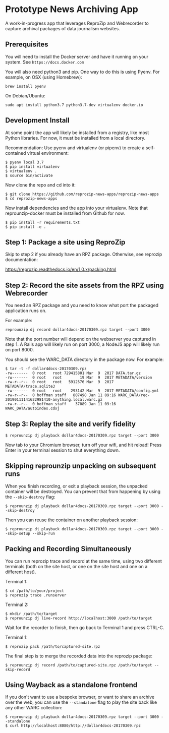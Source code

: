 # Prototype News Archiving App

A work-in-progress app that leverages ReproZip and Webrecorder to capture archival packages of data journalism websites.

## Prerequisites

You will need to install the Docker server and have it running on your system. See `https://docs.docker.com`

You will also need python3 and pip. One way to do this is using Pyenv. For example, on OSX (using Homebrew):

```
brew install pyenv
```

On Debian/Ubuntu:

```
sudo apt install python3.7 python3.7-dev virtualenv docker.io
```

## Development Install

At some point the app will likely be installed from a registry, like most Python libraries. For now, it must be
installed from a local directory.

Recommendation: Use pyenv and virtualenv (or pipenv) to create a self-contained virtual environment:

```
$ pyenv local 3.7
$ pip install virtualenv
$ virtualenv .
$ source bin/activate
```

Now clone the repo and cd into it:

```
$ git clone https://github.com/reprozip-news-apps/reprozip-news-apps
$ cd reprozip-news-apps
```

Now install dependencies and the app into your virtualenv. Note that reprounzip-docker must be installed from
Github for now.

```
$ pip install -r requirements.txt
$ pip install -e .
```

## Step 1: Package a site using ReproZip

Skip to step 2 if you already have an RPZ package. Otherwise, see reprozip documentation:

https://reprozip.readthedocs.io/en/1.0.x/packing.html

## Step 2: Record the site assets from the RPZ using Webrecorder

You need an RPZ package and you need to know what port the packaged application runs on.

For example:

```
reprounzip dj record dollar4docs-20170309.rpz target --port 3000
```

Note that the port number will depend on the webserver you captured in step 1. A Rails app
will likely run on port 3000, a NodeJS app will likely run on port 8000. 

You should see the WARC_DATA directory in the package now. For example:

```
$ tar -t -f dollar4docs-20170309.rpz
-rw-------  0 root   root 729415801 Mar  9  2017 DATA.tar.gz
-rw-------  0 root   root        19 Mar  9  2017 METADATA/version
-rw-r--r--  0 root   root   5912576 Mar  9  2017 METADATA/trace.sqlite3
-rw-------  0 root   root    293142 Mar  9  2017 METADATA/config.yml
-rw-r--r--  0 hoffman staff   807498 Jan 11 09:16 WARC_DATA/rec-20190111141622981410-anything.local.warc.gz
-rw-r--r--  0 hoffman staff    37089 Jan 11 09:16 WARC_DATA/autoindex.cdxj
```

## Step 3: Replay the site and verify fidelity

```
$ reprounzip dj playback dollar4docs-20170309.rpz target --port 3000
```

Now tab to your Chromium browser, turn off your wifi, and hit reload! Press Enter in your terminal session to
shut everything down.

## Skipping reprounzip unpacking on subsequent runs

When you finish recording, or exit a playback session, the unpacked container will be destroyed. You can prevent
that from happening by using the `--skip-destroy` flag:

```
$ reprounzip dj playback dollar4docs-20170309.rpz target --port 3000 --skip-destroy
```

Then you can reuse the container on another playback session:

```
$ reprounzip dj playback dollar4docs-20170309.rpz target --port 3000 --skip-setup --skip-run
```

## Packing and Recording Simultaneously

You can run reprozip trace and record at the same time, using two different terminals
(both on the site host, or one on the site host and one on a different host).

Terminal 1:

```
$ cd /path/to/your/project
$ reprozip trace .runserver
```

Terminal 2:

```
$ mkdir /path/to/target
$ reprounzip dj live-record http://localhost:3000 /path/to/target
```

Wait for the recorder to finish, then go back to Terminal 1 and press CTRL-C.

Terminal 1:

```
$ reprozip pack /path/to/captured-site.rpz
```

The final step is to merge the recorded data into the reprozip package:

```
$ reprounzip dj record /path/to/captured-site.rpz /path/to/target --skip-record
```

## Using Wayback as a standalone frontend

If you don't want to use a bespoke browser, or want to share an archive over the web,
you can use the `--standalone` flag to play the site back like any other WARC collection:

```
$ reprounzip dj playback dollar4docs-20170309.rpz target --port 3000 --standalone
$ curl http://localhost:8080/http://dollar4docs-20170309.rpz
```

